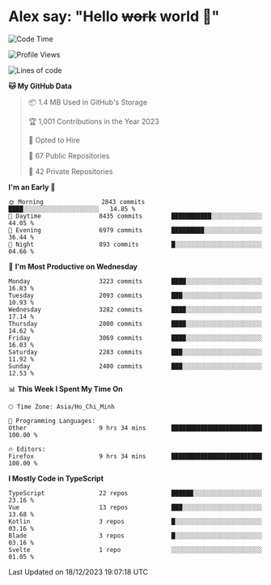 # Alex say: "Hello ~~work~~ world 🐾"

<!--START_SECTION:waka-->
![Code Time](http://img.shields.io/badge/Code%20Time-1%2C057%20hrs%2015%20mins-blue)

![Profile Views](http://img.shields.io/badge/Profile%20Views-0-blue)

![Lines of code](https://img.shields.io/badge/From%20Hello%20World%20I%27ve%20Written-40.2%20million%20lines%20of%20code-blue)

**🐱 My GitHub Data** 

> 📦 1.4 MB Used in GitHub's Storage 
 > 
> 🏆 1,001 Contributions in the Year 2023
 > 
> 💼 Opted to Hire
 > 
> 📜 67 Public Repositories 
 > 
> 🔑 42 Private Repositories 
 > 
**I'm an Early 🐤** 

```text
🌞 Morning                2843 commits        ████░░░░░░░░░░░░░░░░░░░░░   14.85 % 
🌆 Daytime                8435 commits        ███████████░░░░░░░░░░░░░░   44.05 % 
🌃 Evening                6979 commits        █████████░░░░░░░░░░░░░░░░   36.44 % 
🌙 Night                  893 commits         █░░░░░░░░░░░░░░░░░░░░░░░░   04.66 % 
```
📅 **I'm Most Productive on Wednesday** 

```text
Monday                   3223 commits        ████░░░░░░░░░░░░░░░░░░░░░   16.83 % 
Tuesday                  2093 commits        ███░░░░░░░░░░░░░░░░░░░░░░   10.93 % 
Wednesday                3282 commits        ████░░░░░░░░░░░░░░░░░░░░░   17.14 % 
Thursday                 2800 commits        ████░░░░░░░░░░░░░░░░░░░░░   14.62 % 
Friday                   3069 commits        ████░░░░░░░░░░░░░░░░░░░░░   16.03 % 
Saturday                 2283 commits        ███░░░░░░░░░░░░░░░░░░░░░░   11.92 % 
Sunday                   2400 commits        ███░░░░░░░░░░░░░░░░░░░░░░   12.53 % 
```


📊 **This Week I Spent My Time On** 

```text
🕑︎ Time Zone: Asia/Ho_Chi_Minh

💬 Programming Languages: 
Other                    9 hrs 34 mins       █████████████████████████   100.00 % 

🔥 Editors: 
Firefox                  9 hrs 34 mins       █████████████████████████   100.00 % 
```

**I Mostly Code in TypeScript** 

```text
TypeScript               22 repos            ██████░░░░░░░░░░░░░░░░░░░   23.16 % 
Vue                      13 repos            ███░░░░░░░░░░░░░░░░░░░░░░   13.68 % 
Kotlin                   3 repos             █░░░░░░░░░░░░░░░░░░░░░░░░   03.16 % 
Blade                    3 repos             █░░░░░░░░░░░░░░░░░░░░░░░░   03.16 % 
Svelte                   1 repo              ░░░░░░░░░░░░░░░░░░░░░░░░░   01.05 % 
```




 Last Updated on 18/12/2023 19:07:18 UTC
<!--END_SECTION:waka-->
